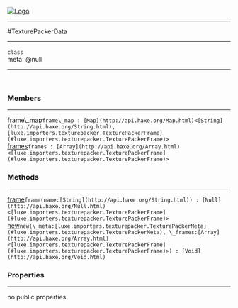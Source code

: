 
[![Logo](../../../../images/logo.png)](../../../../api/index.html)

---



#TexturePackerData



---

`class`
<span class="meta">
<br/>meta: @null
</span>


---

&nbsp;
&nbsp;

<h3>Members</h3> <hr/><span class="member apipage">
            <a name="frame_map"><a class="lift" href="#frame_map">frame\_map</a></a><code class="signature apipage">frame\_map : [Map](http://api.haxe.org/Map.html)&lt;[String](http://api.haxe.org/String.html), [luxe.importers.texturepacker.TexturePackerFrame](#luxe.importers.texturepacker.TexturePackerFrame)&gt;</code><br/></span>
        <span class="small_desc_flat"></span><span class="member apipage">
            <a name="frames"><a class="lift" href="#frames">frames</a></a><code class="signature apipage">frames : [Array](http://api.haxe.org/Array.html)&lt;[luxe.importers.texturepacker.TexturePackerFrame](#luxe.importers.texturepacker.TexturePackerFrame)&gt;</code><br/></span>
        <span class="small_desc_flat"></span>

<h3>Methods</h3> <hr/><span class="method apipage">
            <a name="frame"><a class="lift" href="#frame">frame</a></a><code class="signature apipage">frame(name:<span>[String](http://api.haxe.org/String.html)</span>) : [Null](http://api.haxe.org/Null.html)&lt;[luxe.importers.texturepacker.TexturePackerFrame](#luxe.importers.texturepacker.TexturePackerFrame)&gt;</code><br/><span class="small_desc_flat"></span>
        </span>
    <span class="method apipage">
            <a name="new"><a class="lift" href="#new">new</a></a><code class="signature apipage">new(\_meta:<span>[luxe.importers.texturepacker.TexturePackerMeta](#luxe.importers.texturepacker.TexturePackerMeta)</span>, \_frames:<span>[Array](http://api.haxe.org/Array.html)&lt;[luxe.importers.texturepacker.TexturePackerFrame](#luxe.importers.texturepacker.TexturePackerFrame)&gt;</span>) : [Void](http://api.haxe.org/Void.html)</code><br/><span class="small_desc_flat"></span>
        </span>
    

<h3>Properties</h3> <hr/>no public properties

&nbsp;
&nbsp;
&nbsp;